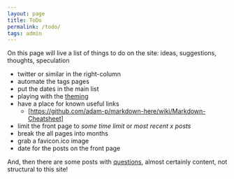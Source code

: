 ```yaml
---
layout: page
title: ToDo
permalink: /todo/
tags: admin 
---
```


On this page will live a list of things to do on the site: ideas, suggestions, thoughts, speculation 

- twitter or similar in the right-column 
- automate the tags pages 
- put the dates in the main list 
- playing with the [theming](https://www.smashingmagazine.com/2014/08/build-blog-jekyll-github-pages/)
- have a place for known useful links
  - [https://github.com/adam-p/markdown-here/wiki/Markdown-Cheatsheet]
- limit the front page to *some time limit* or *most recent x posts*
- break the all pages into months
- grab a favicon.ico image 
- date for the posts on the front page 

And, then there are some posts with [questions](/tags/question), almost certainly content, not structural to this site! 

